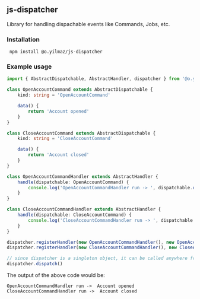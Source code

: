 ## js-dispatcher 
Library for handling dispachable events like Commands, Jobs, etc.
### Installation 
``` npm install @o.yilmaz/js-dispatcher```
### Example usage 

```typescript
import { AbstractDispatchable, AbstractHandler, dispatcher } from '@o.yilmaz/js-dispatcher'

class OpenAccountCommand extends AbstractDispatchable {
    kind: string = 'OpenAccountCommand'

    data() {
        return 'Account opened'
    }
}

class CloseAccountCommand extends AbstractDispatchable {
    kind: string = 'CloseAccountCommand'

    data() {
        return 'Account closed'
    }
}

class OpenAccountCommandHandler extends AbstractHandler {
    handle(dispatchable: OpenAccountCommand) {
        console.log('OpenAccountCommandHandler run -> ', dispatchable.data())
    }
}

class CloseAccountCommandHandler extends AbstractHandler {
    handle(dispatchable: CloseAccountCommand) {
        console.log('CloseAccountCommandHandler run -> ', dispatchable.data())
    }
}

dispatcher.registerHandler(new OpenAccountCommandHandler(), new OpenAccountCommand())
dispatcher.registerHandler(new CloseAccountCommandHandler(), new CloseAccountCommand())

// since dispatcher is a singleton object, it can be called anywhere from the application
dispatcher.dispatch()
```  
The output of the above code would be:  

```text
OpenAccountCommandHandler run ->  Account opened
CloseAccountCommandHandler run ->  Account closed
```